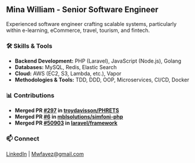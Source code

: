 ## Mina William - Senior Software Engineer

Experienced software engineer crafting scalable systems, particularly within e-learning, eCommerce, travel, tourism, and fintech.

### 🛠️ Skills & Tools

* **Backend Development:** PHP (Laravel), JavaScript (Node.js), Golang
* **Databases:** MySQL, Redis, Elastic Search
* **Cloud:** AWS (EC2, S3, Lambda, etc.), Vapor
* **Methodologies & Tools:** TDD, DDD, OOP, Microservices, CI/CD, Docker

### 📊 Contributions

* **Merged PR [#297](https://github.com/troydavisson/PHRETS/pull/297) in [troydavisson/PHRETS](https://github.com/troydavisson/PHRETS)**
* **Merged PR [#6](https://github.com/mblsolutions/simfoni-php/pull/6) in [mblsolutions/simfoni-php](https://github.com/mblsolutions/simfoni-php)**
* **Merged PR [#50903](https://github.com/laravel/framework/pull/50903) in [laravel/framework](https://github.com/laravel/framework)**

### 📫 Connect

[LinkedIn](https://www.linkedin.com/in/minawilliam/) | Mwfayez@gmail.com
